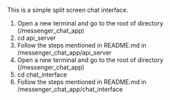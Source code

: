 This is a simple split screen chat interface.

1. Open a new terminal and go to the root of directory (/messenger_chat_app)
2. cd api_server
3. Follow the steps mentioned in README.md in /messenger_chat_app/api_server
4. Open a new terminal and go to the root of directory (/messenger_chat_app)
5. cd chat_interface
6. Follow the steps mentioned in README.md in /messenger_chat_app/chat_interface
